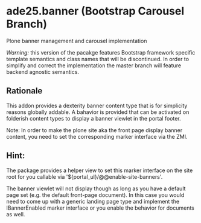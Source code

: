 # ade25.banner (Bootstrap Carousel Branch)

Plone banner management and carousel implementation

*Warning:* this version of the pacakge features Bootstrap framework specific template semantics and class names that will be discontinued. In order to simplify and correct the implementation the master branch will feature backend agnostic semantics.


## Rationale

This addon provides a dexterity banner content type that is for simplicity
reasons globally addable. A bahavior is provided that can be activated on
folderish content types to display a banner viewlet in the portal footer.

Note: In order to make the plone site aka the front page display banner
content, you need to set the corresponding marker interface via the ZMI.


## Hint:

The package provides a helper view to set this marker interface on the site
root for you callable via '${portal_ul}/@@enable-site-banners'.

The banner viewlet will not display though as long as you have a default
page set (e.g. the default front-page document). In this case you would need
to come up with a generic landing page type and implement the IBannerEnabled
marker interface or you enable the behavior for documents as well.